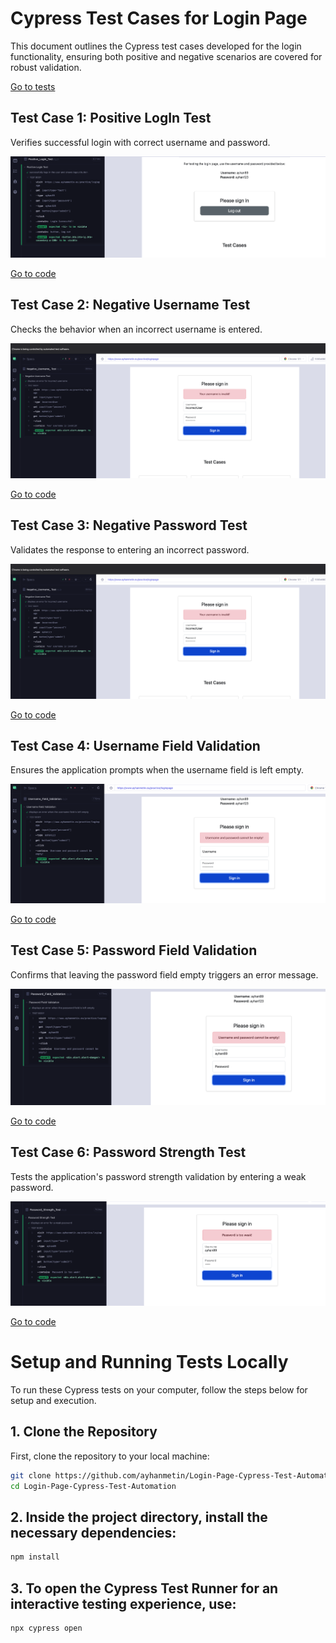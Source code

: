 # Cypress Test Cases for Login Page

This document outlines the Cypress test cases developed for the login functionality, ensuring both positive and negative scenarios are covered for robust validation.

[Go to tests](https://github.com/ayhanmetin/Login-Page-Cypress-Test-Automation/tree/main/cypress/cypress_LoginPage_ScreenShot)

## Test Case 1: Positive LogIn Test

Verifies successful login with correct username and password.

![Positive LogIn Test](./cypress/cypress_LoginPage_ScreenShot/Positive_LoginTest.png)

[Go to code](https://github.com/ayhanmetin/Login-Page-Cypress-Test-Automation/blob/main/cypress/e2e/Test_Login_Page/Positive_Login_Test.cy.js)

## Test Case 2: Negative Username Test

Checks the behavior when an incorrect username is entered.

![Negative Username Test](./cypress/cypress_LoginPage_ScreenShot/Negative_Username.png)

[Go to code](https://github.com/ayhanmetin/Login-Page-Cypress-Test-Automation/blob/main/cypress/e2e/Test_Login_Page/Negative_Username_Test.cy.js)

## Test Case 3: Negative Password Test

Validates the response to entering an incorrect password.

![Negative Password Test](./cypress/cypress_LoginPage_ScreenShot/Negative_Username.png)

[Go to code](https://github.com/ayhanmetin/Login-Page-Cypress-Test-Automation/blob/main/cypress/e2e/Test_Login_Page/Negative_Password_Test.cy.js)

## Test Case 4: Username Field Validation

Ensures the application prompts when the username field is left empty.

![Username Field Validation](./cypress/cypress_LoginPage_ScreenShot/Username_Field_Validation.png)

[Go to code](https://github.com/ayhanmetin/Login-Page-Cypress-Test-Automation/blob/main/cypress/e2e/Test_Login_Page/Username_Field_Validation_Test.cy.js) 

## Test Case 5: Password Field Validation

Confirms that leaving the password field empty triggers an error message.

![Password Field Validation](./cypress/cypress_LoginPage_ScreenShot/Password_Field_Validation.png)

[Go to code](https://github.com/ayhanmetin/Login-Page-Cypress-Test-Automation/blob/main/cypress/e2e/Test_Login_Page/Password_Field_Validation_Test.cy.js)

## Test Case 6: Password Strength Test

Tests the application's password strength validation by entering a weak password.

![Password Strength Test](./cypress/cypress_LoginPage_ScreenShot/Password_Strength_Test.png)

[Go to code](https://github.com/ayhanmetin/Login-Page-Cypress-Test-Automation/blob/main/cypress/e2e/Test_Login_Page/Password_Strength_Test.cy.js)


# Setup and Running Tests Locally

To run these Cypress tests on your computer, follow the steps below for setup and execution.

## 1. Clone the Repository

First, clone the repository to your local machine:

```bash
git clone https://github.com/ayhanmetin/Login-Page-Cypress-Test-Automation.git
cd Login-Page-Cypress-Test-Automation
```

## 2. Inside the project directory, install the necessary dependencies:

```bash
npm install
```

## 3. To open the Cypress Test Runner for an interactive testing experience, use:

```bash
npx cypress open
```

